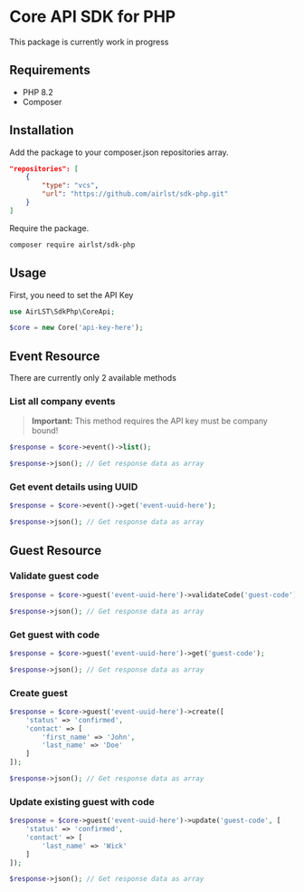 # Core API SDK for PHP
This package is currently work in progress

## Requirements
- PHP 8.2
- Composer


## Installation
Add the package to your composer.json repositories array.
``` json
"repositories": [
    {
        "type": "vcs",
        "url": "https://github.com/airlst/sdk-php.git"
    }
]
```
Require the package.
``` bash
composer require airlst/sdk-php
```

## Usage
First, you need to set the API Key
``` php
use AirLST\SdkPhp\CoreApi;

$core = new Core('api-key-here');
```

## Event Resource
There are currently only 2 available methods

### List all company events
> **Important:** This method requires the API key must be company bound!

``` php
$response = $core->event()->list();

$response->json(); // Get response data as array
```

### Get event details using UUID
``` php
$response = $core->event()->get('event-uuid-here');

$response->json(); // Get response data as array
```

## Guest Resource

### Validate guest code
``` php
$response = $core->guest('event-uuid-here')->validateCode('guest-code');

$response->json(); // Get response data as array
```

### Get guest with code
``` php
$response = $core->guest('event-uuid-here')->get('guest-code');

$response->json(); // Get response data as array
```

### Create guest
``` php
$response = $core->guest('event-uuid-here')->create([
    'status' => 'confirmed',
    'contact' => [
        'first_name' => 'John',
        'last_name' => 'Doe'
    ]
]);

$response->json(); // Get response data as array
```

### Update existing guest with code
``` php
$response = $core->guest('event-uuid-here')->update('guest-code', [
    'status' => 'confirmed',
    'contact' => [
        'last_name' => 'Wick'
    ]
]);

$response->json(); // Get response data as array
```

